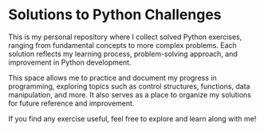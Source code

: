 #  Solutions to Python Challenges
This is my personal repository where I collect solved Python exercises, ranging from fundamental concepts to more complex problems. Each solution reflects my learning process, problem-solving approach, and improvement in Python development.

This space allows me to practice and document my progress in programming, exploring topics such as control structures, functions, data manipulation, and more. It also serves as a place to organize my solutions for future reference and improvement.

If you find any exercise useful, feel free to explore and learn along with me!
